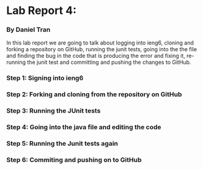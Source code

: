 # Lab Report 4:
### By Daniel Tran


In this lab report we are going to talk about logging into ieng6, cloning and forking a repository on GitHub, running the junit tests, going into the the file and finding the bug in the code that is producing the error and fixing it, re-running the junit test and committing and pushing the changes to GitHub.

### Step 1: Signing into ieng6


### Step 2: Forking and cloning from the repository on GitHub


### Step 3: Running the JUnit tests


### Step 4: Going into the java file and editing the code


### Step 5: Running the Junit tests again


### Step 6: Commiting and pushing on to GitHub
